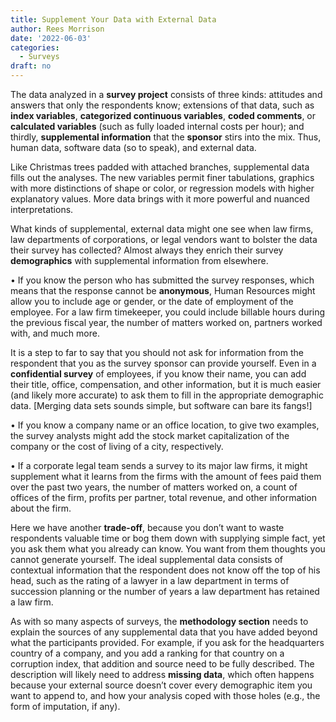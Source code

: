 ```yaml
---
title: Supplement Your Data with External Data
author: Rees Morrison
date: '2022-06-03'
categories:
  - Surveys
draft: no
---
```


The data analyzed in a **survey project** consists of three kinds: attitudes and answers that only the respondents know; extensions of that data, such as **index variables**, **categorized continuous variables**, **coded comments**, or **calculated variables** (such as fully loaded internal costs per hour); and thirdly, **supplemental information** that the **sponsor** stirs into the mix.  Thus, human data, software data (so to speak), and external data.

Like Christmas trees padded with attached branches, supplemental data fills out the analyses.  The new variables permit finer tabulations, graphics with more distinctions of shape or color, or regression models with higher explanatory values.  More data brings with it more powerful and nuanced interpretations.

What kinds of supplemental, external data might one see when law firms, law departments of corporations, or legal vendors want to bolster the data their survey has collected?   Almost always they enrich their survey **demographics** with supplemental information from elsewhere.

•	If you know the person who has submitted the survey responses, which means that the response cannot be **anonymous**, Human Resources might allow you to include age or gender, or the date of employment of the employee.  For a law firm timekeeper, you could include billable hours during the previous fiscal year, the number of matters worked on, partners worked with, and much more. 

It is a step to far to say that you should not ask for information from the respondent that you as the survey sponsor can provide yourself.  Even in a **confidential survey** of employees, if you know their name, you can add their title, office, compensation, and other information, but it is much easier (and likely more accurate) to ask them to fill in the appropriate demographic data.  [Merging data sets sounds simple, but software can bare its fangs!]

•	If you know a company name or an office location, to give two examples, the survey analysts might add the stock market capitalization of the company or the cost of living of a city, respectively.

•	If a corporate legal team sends a survey to its major law firms, it might supplement what it learns from the firms with the amount of fees paid them over the past two years, the number of matters worked on, a count of offices of the firm, profits per partner, total revenue, and other information about the firm.  

Here we have another **trade-off**, because you don’t want to waste respondents valuable time or bog them down with supplying simple fact, yet you ask them what you already can know.  You want from them thoughts you cannot generate yourself.  The ideal supplemental data consists of contextual information that the respondent does not know off the top of his head, such as the rating of a lawyer in a law department in terms of succession planning or the number of years a law department has retained a law firm.

As with so many aspects of surveys, the **methodology section** needs to explain the sources of any supplemental data that you have added beyond what the participants provided.  For example, if you ask for the headquarters country of a company, and you add a ranking for that country on a corruption index, that addition and source need to be fully described.  The description will likely need to address **missing data**, which often happens because your external source doesn’t cover every demographic item you want to append to, and how your analysis coped with those holes (e.g., the form of imputation, if any). 

